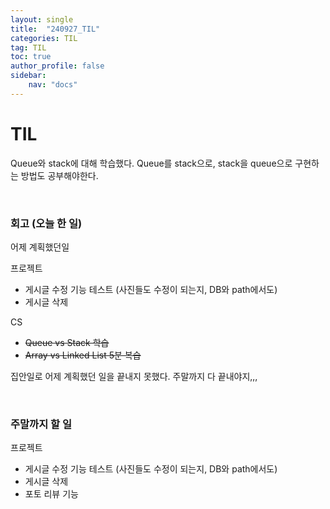 ```yaml
---
layout: single
title:  "240927_TIL"
categories: TIL
tag: TIL
toc: true
author_profile: false
sidebar:
    nav: "docs"
---
```



# TIL

Queue와 stack에 대해 학습했다. Queue를 stack으로, stack을 queue으로 구현하는 방법도 공부해야한다. 

<br/>

### 회고 (오늘 한 일)

어제 계획했던일

프로젝트
- 게시글 수정 기능 테스트 (사진들도 수정이 되는지, DB와 path에서도)
- 게시글 삭제

CS
- ~~Queue vs Stack 학습~~
- ~~Array vs Linked List 5분 복습~~

집안일로 어제 계획했던 일을 끝내지 못했다. 주말까지 다 끝내야지,,,


<br/>

### 주말까지 할 일

프로젝트
- 게시글 수정 기능 테스트 (사진들도 수정이 되는지, DB와 path에서도)
- 게시글 삭제
- 포토 리뷰 기능

